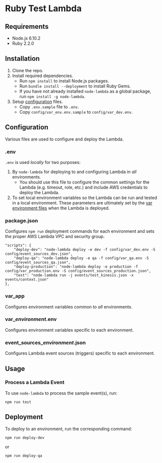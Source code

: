 # Ruby Test Lambda

## Requirements

* Node.js 6.10.2
* Ruby 2.2.0


## Installation

1. Clone the repo.
2. Install required dependencies.
   * Run `npm install` to install Node.js packages.
   * Run `bundle install --deployment` to install Ruby Gems.
   * If you have not already installed `node-lambda` as a global package, run `npm install -g node-lambda`.
3. Setup [configuration](#configuration) files.
   * Copy `.env.sample` file to `.env`.
   * Copy `config/var_env.env.sample` to `config/var_dev.env`.

## Configuration

Various files are used to configure and deploy the Lambda.

### .env

`.env` is used *locally* for two purposes:

1. By `node-lambda` for deploying to and configuring Lambda in *all* environments.
   * You should use this file to configure the common settings for the Lambda
   (e.g. timeout, role, etc.) and include AWS credentials to deploy the Lambda.
2. To set local environment variables so the Lambda can be run and tested in a local environment.
   These parameters are ultimately set by the [var environment files](#var_environment) when the Lambda is deployed.

### package.json

Configures `npm run` deployment commands for each environment and sets the proper AWS Lambda VPC and
security group.

~~~~
"scripts": {
    "deploy-dev": "node-lambda deploy -e dev -f config/var_dev.env -S config/event_sources_dev.json",
    "deploy-qa": "node-lambda deploy -e qa -f config/var_qa.env -S config/event_sources_qa.json",
    "deploy-production": "node-lambda deploy -e production -f config/var_production.env -S config/event_sources_production.json",
    "test": "node-lambda run -j events/test_kinesis.json -x events/context.json"
},
~~~~

### var_app

Configures environment variables common to *all* environments.

### var_*environment*.env

Configures environment variables specific to each environment.

### event_sources_*environment*.json

Configures Lambda event sources (triggers) specific to each environment.

## Usage

### Process a Lambda Event

To use `node-lambda` to process the sample event(s), run:

~~~~
npm run test
~~~~

## Deployment

To deploy to an environment, run the corresponding command:

~~~~
npm run deploy-dev
~~~~

or

~~~~
npm run deploy-qa
~~~~
